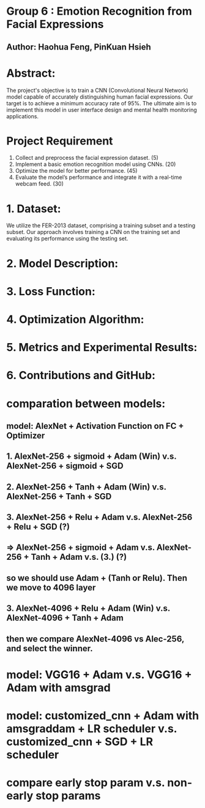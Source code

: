 # Group 6 : Emotion Recognition from Facial Expressions
## Author: Haohua Feng, PinKuan Hsieh
# Abstract:
The project's objective is to train a CNN (Convolutional Neural Network) model capable of accurately distinguishing human facial expressions. Our target is to achieve a minimum accuracy rate of 95%. The ultimate aim is to implement this model in user interface design and mental health monitoring applications.

# Project Requirement
1. Collect and preprocess the facial expression dataset. (5)
2. Implement a basic emotion recognition model using CNNs. (20)
3. Optimize the model for better performance. (45)
4. Evaluate the model’s performance and integrate it with a real-time webcam feed. (30)

# 1. Dataset:
We utilize the FER-2013 dataset, comprising a training subset and a testing subset. Our approach involves training a CNN on the training set and evaluating its performance using the testing set.

# 2. Model Description:

# 3. Loss Function:

# 4. Optimization Algorithm:

# 5. Metrics and Experimental Results:

# 6. Contributions and GitHub:

# comparation between models:
## model: AlexNet + Activation Function on FC + Optimizer
## 1. AlexNet-256 + sigmoid + Adam (Win) v.s. AlexNet-256 + sigmoid + SGD
## 2. AlexNet-256 + Tanh + Adam (Win) v.s. AlexNet-256 + Tanh + SGD
## 3. AlexNet-256 + Relu + Adam v.s. AlexNet-256 + Relu + SGD (?)
## => AlexNet-256 + sigmoid + Adam v.s. AlexNet-256 + Tanh + Adam v.s. (3.) (?)
## so we should use Adam + (Tanh or Relu). Then we move to 4096 layer
## 3. AlexNet-4096 + Relu + Adam (Win) v.s. AlexNet-4096 + Tanh + Adam
## then we compare AlexNet-4096 vs Alec-256, and select the winner.

# model: VGG16 + Adam v.s. VGG16 + Adam with amsgrad

# model: customized_cnn + Adam with amsgraddam + LR scheduler v.s. customized_cnn + SGD + LR scheduler

# compare early stop param v.s. non-early stop params
